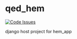 # qed_hem
[![Code Issues](https://www.quantifiedcode.com/api/v1/project/a09262486ebf401dbaf2778d0a0bd849/badge.svg)](https://www.quantifiedcode.com/app/project/a09262486ebf401dbaf2778d0a0bd849)

django host project for hem_app
